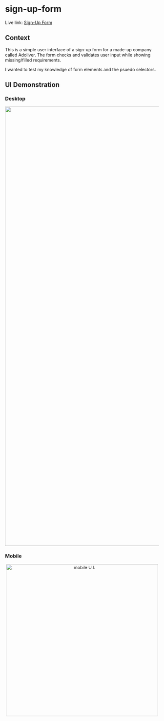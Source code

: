 # sign-up-form

Live link: <a href='https://ejrcarr.github.io/sign-up-form/'>Sign-Up Form</a>

## Context
This is a simple user interface of a sign-up form for a made-up company called Adoliver. The form checks and validates user input while showing missing/filled requirements.

I wanted to test my knowledge of form elements and the psuedo selectors.

## UI Demonstration
### Desktop
<p align='center'>
  <img width="1440" alt="deskop U.I." src="https://user-images.githubusercontent.com/110308975/215158497-bbb6ccc2-6862-424e-b9e7-89799f006d6f.png">
</p>
<h3>Mobile</h3>
<p align='center'><img width="498" alt="mobile U.I." src="https://user-images.githubusercontent.com/110308975/215158583-e50ab6af-0c4b-4b6f-80de-73ef85337419.png"></p>
